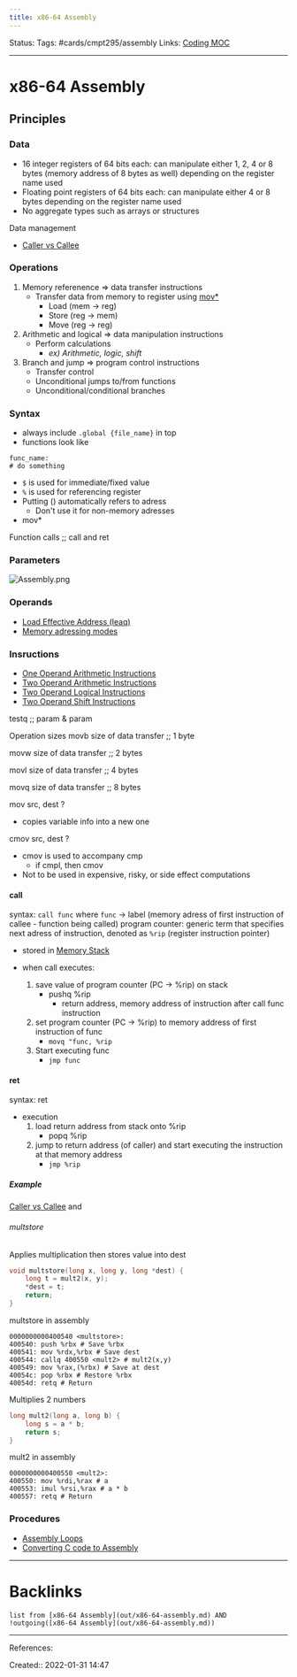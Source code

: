 ```yaml
---
title: x86-64 Assembly
---
```

Status: 
Tags: #cards/cmpt295/assembly 
Links: [Coding MOC](out/coding-moc.md)
___
# x86-64 Assembly
## Principles
### Data
- 16 integer registers of 64 bits each: can manipulate either 1, 2, 4 or 8 bytes (memory 
address of 8 bytes as well) depending on the register name used
- Floating point registers of 64 bits each: can manipulate either 4 or 8 bytes 
depending on the register name used
 - No aggregate types such as arrays or structures

Data management
- [Caller vs Callee](out/caller-vs-callee.md#Registers)
### Operations
1. Memory referenence => data transfer instructions
	- Transfer data from memory to register using [mov*](None)
		- Load (mem -> reg)
		- Store (reg -> mem)
		- Move (reg -> reg)
1. Arithmetic and logical => data manipulation instructions
	- Perform calculations
		- *ex) Arithmetic, logic, shift*
1. Branch and jump => program control instructions
	- Transfer control
	- Unconditional jumps to/from functions
	- Unconditional/conditional branches
### Syntax
- always include `.global {file_name}` in top
- functions look like
```
func_name:
# do something
```

- `$` is used for immediate/fixed value
- `%` is used for referencing register
- Putting () automatically refers to adress
	- Don't use it for non-memory adresses
- mov*



Function calls ;; call and ret
<!--SR:!2022-03-29,8,150-->
### Parameters
![Assembly.png](None)

### Operands
- [Load Effective Address (leaq)](out/load-effective-address-leaq.md)
- [Memory adressing modes](out/memory-adressing-modes.md)
### Insructions
- [One Operand Arithmetic Instructions](out/one-operand-arithmetic-instructions.md)
- [Two Operand Arithmetic Instructions](out/two-operand-arithmetic-instructions.md)
- [Two Operand Logical Instructions](out/two-operand-logical-instructions.md)
- [Two Operand Shift Instructions](out/two-operand-shift-instructions.md)

testq ;; param & param
<!--SR:!2022-03-22,1,144-->

Operation sizes
movb size of data transfer ;; 1 byte
<!--SR:!2022-03-28,7,170-->
movw size of data transfer ;; 2 bytes
<!--SR:!2022-03-29,8,174-->
movl size of data transfer ;; 4 bytes
<!--SR:!2022-03-26,5,150-->
movq size of data transfer ;; 8 bytes
<!--SR:!2022-03-29,8,174-->

mov src, dest
?
- copies variable info into a new one
<!--SR:!2022-03-25,4,154-->

cmov src, dest
?
- cmov is used to accompany cmp
	- if cmpl, then cmov
- Not to be used in expensive, risky, or side effect computations
<!--SR:!2022-03-24,3,134-->

#### call
syntax: `call func` where `func` -> label (memory adress of first instruction of callee - function being called)
program counter: generic term that specifies next adress of instruction, denoted as `%rip` (register instruction pointer)
- stored in [Memory Stack](out/memory-stack.md)

- when call executes:
	1. save value of program counter (PC -> %rip) on stack
		- pushq %rip
			- return address, memory address of instruction after call func instruction
	1. set program counter (PC -> %rip) to memory address of first instruction of func
		- `movq "func, %rip`
	2. Start executing func
		- `jmp func`

#### ret
syntax: ret

- execution
	1. load return address from stack onto %rip
		- popq %rip
	1. jump to return address (of caller) and start executing the instruction at that memory address
		- `jmp %rip`
##### Example
[Caller vs Callee](out/caller-vs-callee.md) and [](None#ret)
###### multstore

Applies multiplication then stores value into dest
```c
void multstore(long x, long y, long *dest) {
	long t = mult2(x, y);
	*dest = t;
	return;
}
```
multstore in assembly
```
0000000000400540 <multstore>:
400540: push %rbx # Save %rbx
400541: mov %rdx,%rbx # Save dest
400544: callq 400550 <mult2> # mult2(x,y)
400549: mov %rax,(%rbx) # Save at dest
40054c: pop %rbx # Restore %rbx
40054d: retq # Return
```
Multiplies 2 numbers
```c
long mult2(long a, long b) {
	long s = a * b;
	return s;
}
```
mult2 in assembly
```
0000000000400550 <mult2>:
400550: mov %rdi,%rax # a
400553: imul %rsi,%rax # a * b
400557: retq # Return
```
### Procedures
- [Assembly Loops](out/assembly-loops.md)
- [Converting C code to Assembly](out/converting-c-code-to-assembly.md)
___
# Backlinks
```dataview
list from [x86-64 Assembly](out/x86-64-assembly.md) AND !outgoing([x86-64 Assembly](out/x86-64-assembly.md))
```
___
References:

Created:: 2022-01-31 14:47